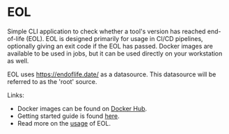 # EOL
Simple CLI application to check whether a tool's version has reached end-of-life (EOL).
EOL is designed primarily for usage in CI/CD pipelines, optionally giving an exit code if the EOL has passed.
Docker images are available to be used in jobs, but it can be used directly on your workstation as well.

EOL uses https://endoflife.date/ as a datasource. This datasource will be referred to as the 'root' source.

Links:
- Docker images can be found on [Docker Hub](https://hub.docker.com/r/ludovanorden/eol).
- Getting started guide is found [here](./getting_started.md).
- Read more on the [usage](./usage.md) of EOL.
